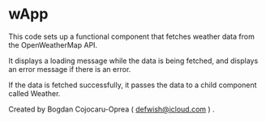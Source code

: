# wApp

This code sets up a functional component that fetches weather data from the OpenWeatherMap API.

It displays a loading message while the data is being fetched, and displays an error message if there is an error. 

If the data is fetched successfully, it passes the data to a child component called Weather.


Created by Bogdan Cojocaru-Oprea ( defwish@icloud.com ) .
